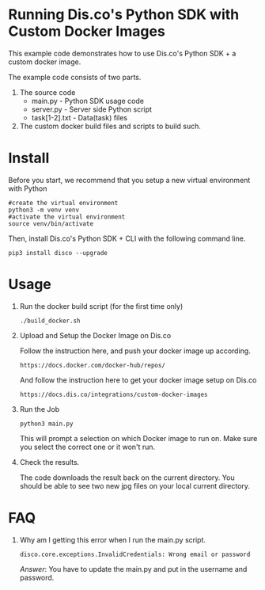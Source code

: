 # Running Dis.co's Python SDK with Custom Docker Images

This example code demonstrates how to use Dis.co's Python SDK + a custom docker image.

The example code consists of two parts.

1. The source code 
	- main.py - Python SDK usage code
	- server.py - Server side Python script 
	- task[1-2].txt - Data(task) files
2. The custom docker build files and scripts to build such. 

# Install

Before you start, we recommend that you setup a new virtual environment with Python

```
#create the virtual environment
python3 -m venv venv 
#activate the virtual environment
source venv/bin/activate
``` 

Then, install Dis.co's Python SDK + CLI with the following command line.

```
pip3 install disco --upgrade
```

# Usage

1. Run the docker build script (for the first time only)

	```
	./build_docker.sh
	```

2. Upload and Setup the Docker Image on Dis.co 

	Follow the instruction here, and push your docker image up according.
	```
	https://docs.docker.com/docker-hub/repos/
	```

	And follow the instruction here to get your docker image setup on Dis.co

	```
	https://docs.dis.co/integrations/custom-docker-images
	```

3. Run the Job

	```
	python3 main.py
	```

	This will prompt a selection on which Docker image to run on. Make sure you select the correct one or it won't run.

4. Check the results.

	The code downloads the result back on the current directory. You should be able to see two new jpg files on your local current directory. 


# FAQ

1. Why am I getting this error when I run the main.py script.

	```
	disco.core.exceptions.InvalidCredentials: Wrong email or password
	```

	*Answer*: You have to update the main.py and put in the username and password. 
